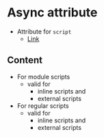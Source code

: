 # Async attribute 
* Attribute for `script`
  * [Link](https://developer.mozilla.org/en-US/docs/Web/HTML/Element/script)

## Content
* For module scripts
  * valid for
    * inline scripts and
    * external scripts
* For regular scripts
  * valid for
    * inline scripts and
    * external scripts